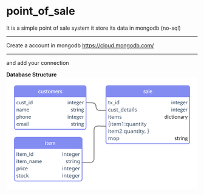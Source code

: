 # point_of_sale
It is a simple point of sale system it store its data in mongodb (no-sql) 
 ** **
Create a account in mongodb  https://cloud.mongodb.com/
** **
and add your connection

**Database Structure**
<img src=https://github.com/debanjan0/point_of_sale/blob/main/Point%20of%20Sale.png>
